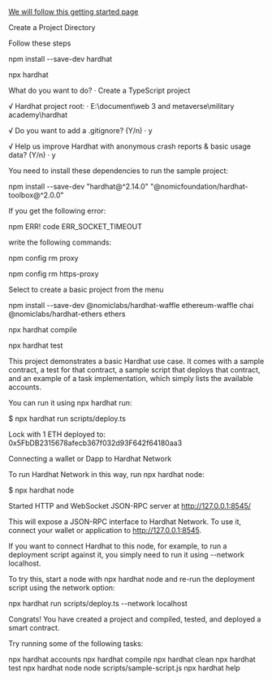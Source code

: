 [We will follow this getting started page](https://hardhat.org/hardhat-runner/docs/getting-started#overview)

Create a Project Directory

Follow these steps

npm install --save-dev hardhat

npx hardhat

What do you want to do? · Create a TypeScript project

√ Hardhat project root: · E:\document\web 3 and metaverse\military academy\hardhat

√ Do you want to add a .gitignore? (Y/n) · y

√ Help us improve Hardhat with anonymous crash reports & basic usage data? (Y/n) · y

You need to install these dependencies to run the sample project:

npm install --save-dev "hardhat@^2.14.0" "@nomicfoundation/hardhat-toolbox@^2.0.0"

If you get the following error:

npm ERR! code ERR_SOCKET_TIMEOUT

write the following commands:

npm config rm proxy

npm config rm https-proxy

Select to create a basic project from the menu

npm install --save-dev @nomiclabs/hardhat-waffle ethereum-waffle chai @nomiclabs/hardhat-ethers ethers

npx hardhat compile

npx hardhat test

This project demonstrates a basic Hardhat use case. It comes with a sample contract, a test for that contract, a sample script that deploys that contract, and an example of a task implementation, which simply lists the available accounts.

You can run it using npx hardhat run:

$ npx hardhat run scripts/deploy.ts

Lock with 1 ETH deployed to: 0x5FbDB2315678afecb367f032d93F642f64180aa3

Connecting a wallet or Dapp to Hardhat Network

To run Hardhat Network in this way, run npx hardhat node:

$ npx hardhat node

Started HTTP and WebSocket JSON-RPC server at http://127.0.0.1:8545/

This will expose a JSON-RPC interface to Hardhat Network. To use it, connect your wallet or application to http://127.0.0.1:8545.

If you want to connect Hardhat to this node, for example, to run a deployment script against it, you simply need to run it using --network localhost.

To try this, start a node with npx hardhat node and re-run the deployment script using the network option:

npx hardhat run scripts/deploy.ts --network localhost

Congrats! You have created a project and compiled, tested, and deployed a smart contract.

Try running some of the following tasks:

npx hardhat accounts
npx hardhat compile
npx hardhat clean
npx hardhat test
npx hardhat node
node scripts/sample-script.js
npx hardhat help




